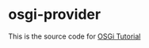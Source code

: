 # osgi-provider
This is the source code for [OSGi Tutorial](https://baymaxhuang.github.io/2016/12/08/OSGi%E7%AE%80%E4%BB%8B%E4%B8%8E%E5%9F%BA%E4%BA%8EOSGi%E6%A1%86%E6%9E%B6%EF%BC%88Felix%EF%BC%89%E7%9A%84%E7%AE%80%E5%8D%95%E5%BA%94%E7%94%A8%E7%9A%84%E5%AE%9E%E7%8E%B0/)
